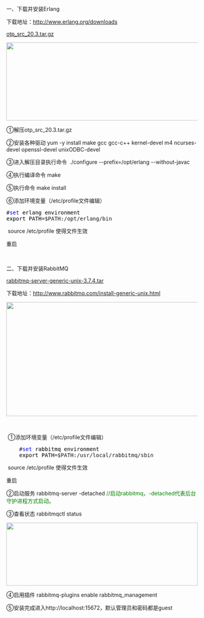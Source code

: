 <p>一、下载并安装Erlang</p>
<p>下载地址：<a href="http://www.erlang.org/downloads" target="_blank">http://www.erlang.org/downloads</a></p>
<p><a href="https://pan.baidu.com/s/1w0uEQIFnm7AJ4EjeIxmRqw" target="_blank">otp_src_20.3.tar.gz</a></p>
<p><img src="https://images2018.cnblogs.com/blog/741594/201803/741594-20180323140642320-2022706220.png" alt="" width="516" height="206" /></p>
<p>①解压otp_src_20.3.tar.gz</p>
<p>②安装各种驱动&nbsp;<span class="cnblogs_code">yum -y install make gcc gcc-c++ kernel-devel m4 ncurses-devel openssl-devel unixODBC-devel</span>&nbsp;</p>
<p>③进入解压目录执行命令&nbsp;&nbsp;<span class="cnblogs_code">./configure --prefix=/opt/erlang --without-javac</span>&nbsp;</p>
<p>④执行编译命令&nbsp;<span class="cnblogs_code">make</span>&nbsp;</p>
<p>⑤执行命令&nbsp;<span class="cnblogs_code">make install</span>&nbsp;</p>
<p>⑥添加环境变量（/etc/profile文件编辑）</p>
<div class="cnblogs_code">
<pre>#<span style="color: #0000ff;">set</span><span style="color: #000000;"> erlang environment
export PATH</span>=$PATH:/opt/erlang/bin</pre>
</div>
<p>&nbsp;<span class="cnblogs_code">source /etc/profile</span>&nbsp;使得文件生效</p>
<p>重启</p>
<p>&nbsp;</p>
<p>二、下载并安装RabbitMQ</p>
<p><a href="https://pan.baidu.com/s/139Wvjxced_qA6wr_rtMluA" target="_blank">rabbitmq-server-generic-unix-3.7.4.tar</a></p>
<p>下载地址：<a href="http://www.rabbitmq.com/install-generic-unix.html" target="_blank">http://www.rabbitmq.com/install-generic-unix.html</a></p>
<p><img src="https://images2018.cnblogs.com/blog/741594/201803/741594-20180323164243077-1374687689.png" alt="" width="879" height="301" /></p>
<p>&nbsp;</p>
<p>&nbsp;①添加环境变量（/etc/profile文件编辑）</p>
<div class="cnblogs_code">
<pre>    #<span style="color: #0000ff;">set</span><span style="color: #000000;"> rabbitmq environment
    export PATH</span>=$PATH:/usr/local/rabbitmq/sbin</pre>
</div>
<p>&nbsp;<span class="cnblogs_code">source /etc/profile&nbsp;使得文件生效</span></p>
<p>重启</p>
<p>②启动服务&nbsp;<span class="cnblogs_code">rabbitmq-server -detached <span style="color: #008000;">//</span><span style="color: #008000;">启动rabbitmq，-detached代表后台守护进程方式启动。</span></span>&nbsp;</p>
<p>③查看状态&nbsp;<span class="cnblogs_code">rabbitmqctl status</span>&nbsp;</p>
<p><img src="https://images2018.cnblogs.com/blog/741594/201803/741594-20180323164438901-940284239.png" alt="" width="504" height="166" /></p>
<p>④启用插件&nbsp;<span class="cnblogs_code">rabbitmq-plugins enable rabbitmq_management</span>&nbsp;</p>
<p>⑤安装完成进入http://localhost:15672，默认管理员和密码都是guest&nbsp;</p>
<p>&nbsp;</p>